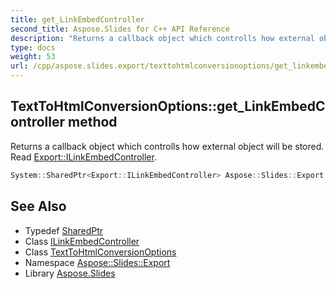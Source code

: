 ```yaml
---
title: get_LinkEmbedController
second_title: Aspose.Slides for C++ API Reference
description: "Returns a callback object which controlls how external object will be stored. Read Export::ILinkEmbedController."
type: docs
weight: 53
url: /cpp/aspose.slides.export/texttohtmlconversionoptions/get_linkembedcontroller/
---
```

## TextToHtmlConversionOptions::get_LinkEmbedController method


Returns a callback object which controlls how external object will be stored. Read [Export::ILinkEmbedController](../../ilinkembedcontroller/).

```cpp
System::SharedPtr<Export::ILinkEmbedController> Aspose::Slides::Export::TextToHtmlConversionOptions::get_LinkEmbedController() override
```

## See Also

* Typedef [SharedPtr](../../../system/sharedptr/)
* Class [ILinkEmbedController](../../ilinkembedcontroller/)
* Class [TextToHtmlConversionOptions](../)
* Namespace [Aspose::Slides::Export](../../)
* Library [Aspose.Slides](../../../)
